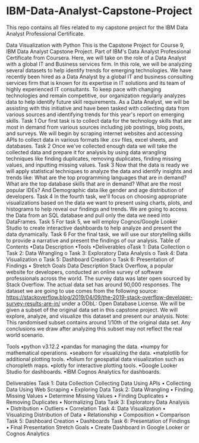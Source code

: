 # IBM-Data-Analyst-Capstone-Project
This repo contains all files related to my capstone project for the IBM Data Analyst Professional Certificate.

Data Visualization with Python
This is the Capstone Project for Course 9, IBM Data Analyst Capstone Project. Part of IBM's Data Analyst Professional Certificate from Coursera. 
Here, we will take on the role of a Data Analyst with a global IT and Business services firm. In this role, we will be analyzing several datasets to help identify trends for emerging technologies. We have recently been hired as a Data Analyst by a global IT and business consulting services firm that is known for its expertise in IT solutions and its team of highly experienced IT consultants. To keep pace with changing technologies and remain competitive, our organization regularly analyzes data to help identify future skill requirements.
As a Data Analyst, we will be assisting with this initiative and have been tasked with collecting data from various sources and identifying trends for this year's report on emerging skills.
Task 1
Our first task is to collect data for the technology skills that are most in demand from various sources including job postings, blog posts, and surveys. We will begin by scraping internet websites and accessing APIs to collect data in various formats like .csv files, excel sheets, and databases.
Task 2
Once we've collected enough data we will take the collected data and prepare it for analysis by using data wrangling techniques like finding duplicates, removing duplicates, finding missing values, and inputting missing values.
Task 3
Now that the data is ready we will apply statistical techniques to analyze the data and identify insights and trends like: What are the top programming languages that are in demand? What are the top database skills that are in demand? What are the most popular IDEs? And Demographic data like gender and age distribution of developers.
Task 4
In the fourth task, we'll focus on choosing appropriate visualizations based on the data we want to present using charts, plots, and histograms to help reveal our findings and trends. We are going to access the Data from an SQL database and pull only the data we need into DataFrames.
Task 5
For task 5, we will employ Cognos/Google Looker Studio to create interactive dashboards to help analyze and present the data dynamically.
Task 6
For the final task, we will use our storytelling skills to provide a narrative and present the findings of our analysis. 
Table of Contents
•Data Description
•Tools
•Deliverables
oTask 1: Data Collection
o	Task 2: Data Wrangling
o	Task 3: Exploratory Data Analysis
o	Task 4: Data Visualization
o	Task 5: Dashboard Creation
o	Task 6: Presentation of Findings
•	Stretch Goals
Data Description
Stack Overflow, a popular website for developers, conducted an online survey of software professionals across the world. The survey data was later open sourced by Stack Overflow. The actual data set has around 90,000 responses.
The dataset we are going to use comes from the following source: https://stackoverflow.blog/2019/04/09/the-2019-stack-overflow-developer-survey-results-are-in/ under a ODbL: Open Database License.
We will be given a subset of the original data set in this capstone project. We will explore, analyze, and visualize this dataset and present our analysis.
Note: This randomised subset contains around 1/10th of the original data set. Any conclusions we draw after analyzing this subset may not reflect the real world scenario.
	
Tools
•python v3.12.2
•pandas for managing the data.
•numpy for mathematical operations.
•seaborn for visualizing the data.
•matplotlib for additional plotting tools.
•folium for geospatial data visualization such as choropleth maps.
•plotly for interactive plotting tools.
•Google Looker Studio for dashboards.
•IBM Cognos Analytics for dashboards.

Deliverables
Task 1: Data Collection
	 Collecting Data Using APIs
      •	 Collecting Data Using Web Scraping
      •	 Exploring Data
Task 2: Data Wrangling
      •	 Finding Missing Values
      •	 Determine Missing Values
      •	 Finding Duplicates
      •	 Removing Duplicates
      •	 Normalizing Data
Task 3: Exploratory Data Analysis
      •	 Distribution
      •	 Outliers
       •	 Correlation
Task 4: Data Visualization
•	 Visualizing Distribution of Data
•	 Relationship
•	 Composition
•	 Comparison
Task 5: Dashboard Creation
•	 Dashboards
Task 6: Presentation of Findings
•	 Final Presentation
Stretch Goals
•	 Create Dashboard in Google Looker or Cognos Analytics
